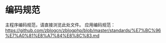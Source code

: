 编码规范
=================

主程序编码规范，请直接浏览此处文件。
应用编码规范：https://github.com/zblogcn/zblogphp/blob/master/standards/%E7%BC%96%E7%A0%81%E8%A7%84%E8%8C%83.md